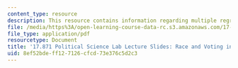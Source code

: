 ```yaml
---
content_type: resource
description: This resource contains information regarding multiple regression.
file: /media/https%3A/open-learning-course-data-rc.s3.amazonaws.com/17-871-political-science-laboratory-spring-2012/8ef52bdeff127126cfcd73e376c5d2c3_MIT17_871S12_racndvotg_flo.pdf
file_type: application/pdf
resourcetype: Document
title: '17.871 Political Science Lab Lecture Slides: Race and Voting in Florida'
uid: 8ef52bde-ff12-7126-cfcd-73e376c5d2c3
---
```

